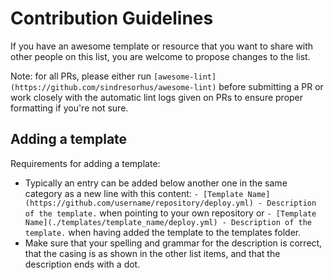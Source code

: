 # Contribution Guidelines

If you have an awesome template or resource that you want to share with other people on this list, you are welcome to propose changes to the list.

Note: for all PRs, please either run `[awesome-lint](https://github.com/sindresorhus/awesome-lint)` before submitting a PR or work closely with the automatic lint logs given on PRs to ensure proper formatting if you're not sure.

## Adding a template

Requirements for adding a template:

- Typically an entry can be added below another one in the same category as a new line with this content: `- [Template Name](https://github.com/username/repository/deploy.yml) - Description of the template.` when pointing to your own repository or `- [Template Name](./templates/template_name/deploy.yml) - Description of the template.` when having added the template to the templates folder.
- Make sure that your spelling and grammar for the description is correct, that the casing is as shown in the other list items, and that the description ends with a dot.
